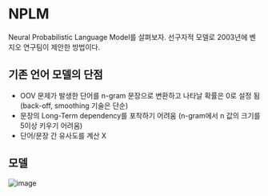 # NPLM

Neural Probabilistic Language Model를 살펴보자. 선구자적 모델로 2003년에 벤지오 연구팀이 제안한 방법이다. 

## 기존 언어 모델의 단점

- OOV 문제가 발생한 단어를 n-gram 문장으로 변환하고 나타날 확률은 0로 설정 됨 (back-off, smoothing 기술은 단순)
- 문장의 Long-Term dependency를 포착하기 어려움 (n-gram에서 n 값의 크기를 5이상 키우기 어려움)
- 단어/문장 간 유사도를 계산 X

## 모델
![image](https://ratsgo.github.io/from%20frequency%20to%20semantics/2017/03/29/NNLM/)

